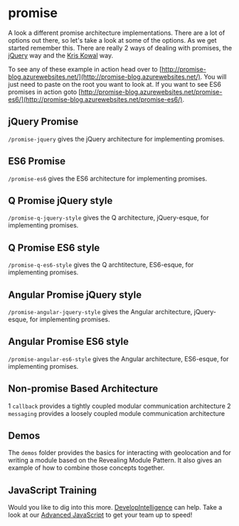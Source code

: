 # promise
A look a different promise architecture implementations. There are a lot of options out there, so let's take a look at some of the options. As we get started remember this. There are really 2 ways of dealing with promises, the [jQuery](https://api.jquery.com/jQuery.Deferred/) way and the [Kris Kowal](https://github.com/kriskowal/q) way.

To see any of these example in action head over to [http://promise-blog.azurewebsites.net/](http://promise-blog.azurewebsites.net/). You will just need to paste on the root you want to look at. If you want to see ES6 promises in action goto [http://promise-blog.azurewebsites.net/promise-es6/](http://promise-blog.azurewebsites.net/promise-es6/).

## jQuery Promise
`/promise-jquery` gives the jQuery architecture for implementing promises.

## ES6 Promise
`/promise-es6` gives the ES6 architecture for implementing promises.

## Q Promise jQuery style
`/promise-q-jquery-style` gives the Q architecture, jQuery-esque, for implementing promises.

## Q Promise ES6 style
`/promise-q-es6-style` gives the Q archtitecture, ES6-esque, for implementing promises. 

## Angular Promise jQuery style
`/promise-angular-jquery-style` gives the Angular architecture, jQuery-esque, for implementing promises. 

## Angular Promise ES6 style
`/promise-angular-es6-style` gives the Angular architecture, ES6-esque, for implementing promises.

## Non-promise Based Architecture
1 `callback` provides a tightly coupled modular communication architecture
2 `messaging` provides a loosely coupled module communication architecture

## Demos
The `demos` folder provides the basics for interacting with geolocation and for writing a module based on the Revealing Module Pattern. It also gives an example of how to combine those concepts together.

## JavaScript Training
Would you like to dig into this more. [DevelopIntelligence](http://www.developintelligence.com) can help. Take a look at our [Advanced JavaScript](http://www.developintelligence.com/catalog/web-development-training/core-javascript/advanced-javascript) to get your team up to speed!


